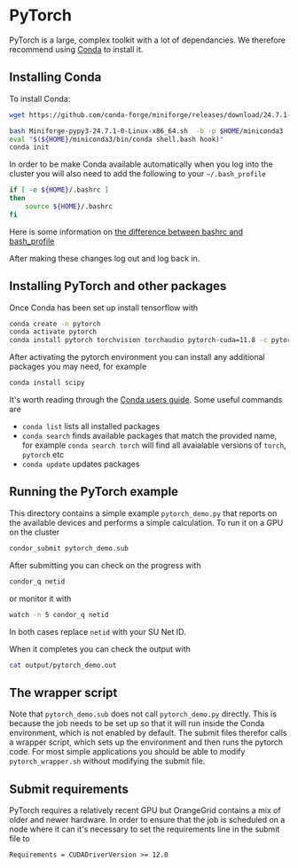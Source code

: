 # PyTorch

PyTorch is a large, complex toolkit with a lot of dependancies.  We therefore recommend using
[Conda](https://github.com/conda-forge/miniforge) to install it.


## Installing Conda

To install Conda:

```bash
wget https://github.com/conda-forge/miniforge/releases/download/24.7.1-0/Miniforge-pypy3-24.7.1-0-Linux-x86_64.sh

bash Miniforge-pypy3-24.7.1-0-Linux-x86_64.sh  -b -p $HOME/miniconda3
eval "$(${HOME}/miniconda3/bin/conda shell.bash hook)"
conda init
```

In order to be make Conda available automatically when you log into the cluster
you will also need to add the following to your `~/.bash_profile`

```bash
if [ -e ${HOME}/.bashrc ]
then
    source ${HOME}/.bashrc
fi
```

Here is some information on
[the difference between bashrc and bash_profile](https://linuxize.com/post/bashrc-vs-bash-profile/)


After making these changes log out and log back in.


## Installing PyTorch  and other packages

Once Conda has been set up install tensorflow with

```bash
conda create -n pytorch
conda activate pytorch
conda install pytorch torchvision torchaudio pytorch-cuda=11.8 -c pytorch -c nvidia
```

After activating the pytorch environment you can install any additional packages you
may need, for example

```bash
conda install scipy 
```


It's worth reading through the
[Conda users guide](https://docs.conda.io/projects/conda/en/latest/user-guide/index.html).  Some useful commands are

  * `conda list` lists all installed packages
  * `conda search` finds available packages that match the provided name, for
    example `conda search torch` will find all avaialable versions of `torch`,
    `pytorch` etc
  * `conda update` updates packages


## Running the PyTorch example

This directory contains a simple example `pytorch_demo.py` that reports on the available devices
and performs a simple calculation.  To run it on a GPU on the cluster


```bash
condor_submit pytorch_demo.sub
```

After submitting you can check on the progress with

```bash
condor_q netid
```

or monitor it with

```bash
watch -n 5 condor_q netid
```

In both cases replace `netid` with your SU Net ID.

When it completes you can check the output with

```bash
cat output/pytorch_demo.out
```

## The wrapper script

Note that `pytorch_demo.sub` does not call `pytorch_demo.py` directly.
This is because the job needs to be set up so that it will run inside the Conda
environment, which is not enabled by default.  The submit files therefor calls
a wrapper script, which sets up the environment and then runs the pytorch
code.  For most simple applications you should be able to modify
`pytorch_wrapper.sh` without modifying the submit file.


## Submit requirements

PyTorch requires a relatively recent GPU but OrangeGrid contains a mix of older
and newer hardware.  In order to ensure that the job is scheduled on a node
where it can it's necessary to set the requirements line in the submit file to

```
Requirements = CUDADriverVersion >= 12.0
```


